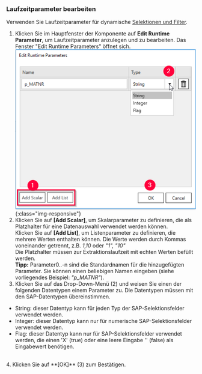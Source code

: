 ### Laufzeitparameter bearbeiten 

Verwenden Sie Laufzeitparameter für dynamische [Selektionen und Filter](./odp-define#selektion-und-filter).

1. Klicken Sie im Hauptfenster der Komponente auf **Edit Runtime Parameter**, um Laufzeitparameter anzulegen und zu bearbeiten.
Das Fenster "Edit Runtime Parameters" öffnet sich.<br> 
![ODP Add parameters](/img/content/odp/odp-settings-add-parameters.png){:class="img-responsive"}<br> 
2. Klicken Sie auf **[Add Scalar]**, um Skalarparameter zu definieren, die als Platzhalter für eine Datenauswahl verwendet werden können. <br>
Klicken Sie auf **[Add List]**, um Listenparameter zu definieren, die mehrere Werten enthalten können. Die Werte werden durch Kommas voneinander getrennt, z.B. *1,10* oder *"1", "10"* <br>
Die Platzhalter müssen zur Extraktionslaufzeit mit echten Werten befüllt werden.  <br>
**Tipp:** Parameter0..-n sind die Standardnamen für die hinzugefügten Parameter. Sie können einen beliebigen Namen eingeben (siehe vorliegendes Beispiel: *"p_MATNR"*).
3. Klicken Sie auf das Drop-Down-Menü (2) und weisen Sie einen der folgenden Datentypen einem Parameter zu. Die Datentypen müssen mit den SAP-Datentypen übereinstimmen. 
- String: dieser Datentyp kann für jeden Typ der SAP-Selektionsfelder verwendet werden.
- Integer: dieser Datentyp kann nur für numerische SAP-Selektionsfelder verwendet werden.
- Flag: dieser Datentyp kann nur für SAP-Selektionsfelder verwendet werden, die einen 'X'&nbsp;(true) oder eine leere Eingabe ''&nbsp;(false) als Eingabewert benötigen. 
<br>
4. Klicken Sie auf **[OK]** (3) zum Bestätigen.
